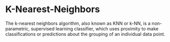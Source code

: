 # K-Nearest-Neighbors



The k-nearest neighbors algorithm, also known as KNN or k-NN, is a non-parametric, supervised learning classifier, which uses proximity to make classifications or predictions about the grouping of an individual data point.
